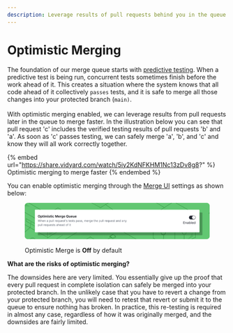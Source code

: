 ```yaml
---
description: Leverage results of pull requests behind you in the queue to merge faster
---
```


# Optimistic Merging

The foundation of our merge queue starts with [predictive testing](predictive-testing.md). When a predictive test is being run, concurrent tests sometimes finish before the work ahead of it. This creates a situation where the system knows that all code ahead of it collectively `passes` tests, and it is safe to merge all those changes into your protected branch (`main)`.\
\
With optimistic merging enabled, we can leverage results from pull requests later in the queue to merge faster. In the illustration below you can see that pull request 'c' includes the verified testing results of pull requests 'b' and 'a'. As soon as 'c' passes testing, we can safely merge 'a', 'b', and 'c' and know they will all work correctly together.

{% embed url="https://share.vidyard.com/watch/5iy2KdNFKHM1Nc13zDv8g8?" %}
Optimistic merging to merge faster
{% endembed %}

You can enable optimistic merging through the [Merge UI](../managing-merge-queue/using-the-webapp.md) settings as shown below:

<figure><img src="../../.gitbook/assets/optimistic-merge-toggle.png" alt=""><figcaption><p>Optimistic Merge is <strong>Off</strong> by default</p></figcaption></figure>

**What are the risks of optimistic merging?**

The downsides here are very limited. You essentially give up the proof that every pull request in complete isolation can safely be merged into your protected branch. In the unlikely case that you have to revert a change from your protected branch, you will need to retest that revert or submit it to the queue to ensure nothing has broken. In practice, this re-testing is required in almost any case, regardless of how it was originally merged, and the downsides are fairly limited.
